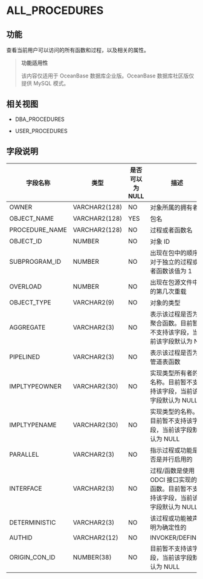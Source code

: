 ALL_PROCEDURES 
===================================

功能 
-----------

查看当前用户可以访问的所有函数和过程，以及相关的属性。

> **功能适用性**
>
> 该内容仅适用于 OceanBase 数据库企业版。OceanBase 数据库社区版仅提供 MySQL 模式。

相关视图 
-------------

* DBA_PROCEDURES

* USER_PROCEDURES


字段说明 
-------------



|    **字段名称**    |    **类型**     | **是否可以为 NULL** |                     **描述**                     |
|----------------|---------------|----------------|------------------------------------------------|
| OWNER          | VARCHAR2(128) | NO             | 对象所属的拥有者                                       |
| OBJECT_NAME    | VARCHAR2(128) | YES            | 包名                                             |
| PROCEDURE_NAME | VARCHAR2(128) | NO             | 过程或者函数名                                        |
| OBJECT_ID      | NUMBER        | NO             | 对象 ID                                          |
| SUBPROGRAM_ID  | NUMBER        | NO             | 出现在包中的顺序, 对于独立的过程或者函数该值为 1                     |
| OVERLOAD       | NUMBER        | NO             | 出现在包源文件中的第几次重载                                 |
| OBJECT_TYPE    | VARCHAR2(9)   | NO             | 对象的类型                                          |
| AGGREGATE      | VARCHAR2(3)   | NO             | 表示该过程是否为聚合函数。目前暂不支持该字段，当前该字段默认为 NO             |
| PIPELINED      | VARCHAR2(3)   | NO             | 表示该过程是否为管道表函数                                  |
| IMPLTYPEOWNER  | VARCHAR2(30)  | NO             | 实现类型所有者的名称。目前暂不支持该字段，当前该字段默认为 NULL             |
| IMPLTYPENAME   | VARCHAR2(30)  | NO             | 实现类型的名称。目前暂不支持该字段，当前该字段默认为 NULL                |
| PARALLEL       | VARCHAR2(3)   | NO             | 指示过程或功能是否是并行启用的                                |
| INTERFACE      | VARCHAR2(3)   | NO             | 过程/函数是使用 ODCI 接口实现的表函数。目前暂不支持该字段，当前该字段默认为 NULL |
| DETERMINISTIC  | VARCHAR2(3)   | NO             | 该过程或功能被声明为确定性的                                 |
| AUTHID         | VARCHAR2(12)  | NO             | INVOKER/DEFINER                                |
| ORIGIN_CON_ID  | NUMBER(38)    | NO             | 目前暂不支持该字段，当前该字段默认为 NULL                        |



